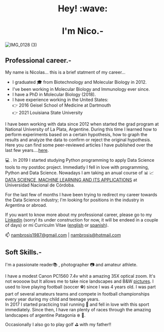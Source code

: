 <h1 align='center'> Hey! :wave:</h1>
<h1 align='center'>
I'm Nico.-  
</h1>



![IMG_0128 (3)](https://user-images.githubusercontent.com/57463307/162270005-ed079858-979b-4b65-b08a-ac6f856431b6.JPG)




Professional career.- 
---
My name is Nicolas... this is a brief statment of my career...

* I graduated :mortar_board: from Biotechnology and Molecular Biology in 2012.
* I've been working in Molecular Biology and Immunology ever since.
* I have a PhD in Molecular Biology (2018).
* I have experience working in the United States:\
     :point_right: 2016 Geisel School of Medicine at Dartmouth\
     :point_right: 2021 Louisiana State University
     
I have been working with data since 2012 when started the grad program at National University of La Plata, Argentine. During this time I learned how to perform experiments based on a certain hypothesis, how to graph the results and analyze the data to confirm or reject the original hypothesis. Here you can find some peer-reviewed articles I have published over the last few years....[here](https://github.com/nicoambrosis/Peer-review-publications).          


:computer: . In 2019 I started studying Python programming to apply Data Science tools to my postdoc project. Immediatly I fell in love with programming, Python and Data Science. Nowadays I am taking an anual course of :bar_chart: :chart_with_upwards_trend: [DATA SCIENCE, MACHINE LEARNING AND ITS APPLICATIONS](https://diplodatos.famaf.unc.edu.ar/) at Universidad Nacional de Córdoba.

For the last few of months I have been trying to redirect my career towards the Data Science industry; I'm looking for positions in the industry in Argentina or abroad.

If you want to know more about my professional career, please go to my [Linkedin](www.linkedin.com/in/nicolas-ambrosis) (sorry! its under construction for now, it will be endeed in a couple of days) or mi Curriculm Vitae ([english](https://drive.google.com/file/d/16Ge_n_iTVZJ6khd8akT_hYQs67biIWv2/view?usp=sharing) or [spanish](https://drive.google.com/file/d/16Ge_n_iTVZJ6khd8akT_hYQs67biIWv2/view?usp=sharing)).

:mailbox: nambrosis1987@gmail.com | nambrosis@hotmail.com 

Soft Skills.-
---
I'm a passionate reader:books: , photographer :camera: and amateur athlete.

I have a modest Canon PC1560 7.4v whit a amazing 35X optical zoom. It's not woooow but It allows me to take nice landscapes and B&W [pictures](https://www.instagram.com/nico.ambrosis/). 
I used to love playing football (soccer :soccer:) since I was 4 years old. I was part part of several amateurs teams and compete in football championships every year during my child and teenage years.\
In 2017 I started practicing trail running :running: and fell in love with this sport immediately. Since then, I have ran plenty of races through the amazing landscapes of argentine Patagonia :snowflake: :deciduous_tree:.  
Occasionally I also go to play golf :golf: with my father!!
